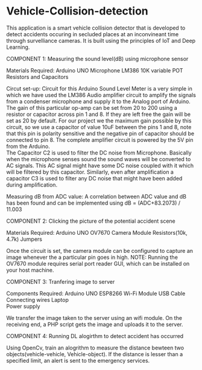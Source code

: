 # Vehicle-Collision-detection

This application is a smart vehicle collision detector that is developed to detect accidents occuring in secluded places at an inconvineant time through survelliance cameras. 
It is built using the principles of IoT and Deep Learning.

COMPONENT 1: Measuring the sound level(dB) using microphone sensor

Materials Required:
Arduino UNO
Microphone
LM386
10K variable POT
Resistors and Capacitors

Circut set-up:
Circuit for this Arduino Sound Level Meter is a very simple in which we have used the LM386 Audio amplifier circuit to amplify the signals from a condenser microphone and supply it to the Analog port of Arduino.
The gain of this particular op-amp can be set from 20 to 200 using a resistor or capacitor across pin 1 and 8. If they are left free the gain will be set as 20 by default. For our project we the maximum gain possible by this circuit, so we use a capacitor of value 10uF between the pins 1 and 8, note that this pin is polarity sensitive and the negative pin of capacitor should be connected to pin 8. The complete amplifier circuit is powered by the 5V pin from the Arduino.  
The Capacitor C2 is used to filter the DC noise from Microphone. Basically when the microphone senses sound the sound waves will be converted to AC signals. This AC signal might have some DC noise coupled with it which will be filtered by this capacitor. Similarly, even after amplification a capacitor C3 is used to filter any DC noise that might have been added during amplification.

Measuring dB from ADC value:
A correlation between ADC value and dB has been found and can be implemented using dB = (ADC+83.2073) / 11.003

COMPONENT 2: Clicking the picture of the potential accident scene

Materials Required:
Arduino UNO
OV7670 Camera Module
Resistors(10k, 4.7k)
Jumpers

Once the circuit is set, the camera module can be configured to capture an image whenever the a particular pin goes in high. 
NOTE: Running the OV7670 module requires serial port reader GUI, which can be installed on your host machine.

COMPONENT 3: Tranfering image to server

Components Required:
Arduino UNO
ESP8266 Wi-Fi Module
USB Cable
Connecting wires
Laptop   
Power supply

We transfer the image taken to the server using an wifi module. On the receiving end, a PHP script gets the image and uploads it to the server. 

COMPONENT 4: Running DL alogirthm to detect accident has occurred

Using OpenCv, train an alogrithm to measure the distance bewteen two objects(vehicle-vehicle, Vehicle-object). If the distance is lesser than a specified limit, an alert is sent to the emergency services. 






